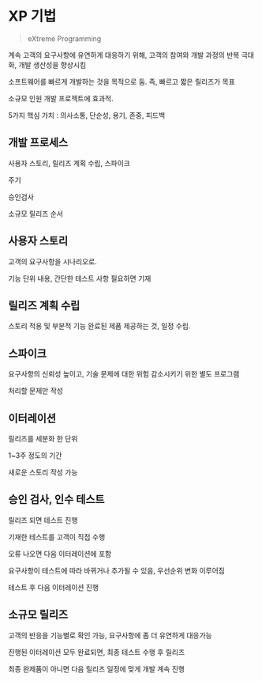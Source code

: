 # XP 기법

> eXtreme Programming

계속 고객의 요구사항에 유연하게 대응하기 위해, 고객의 참여와 개발 과정의 반복 극대화, 개발 생산성을 향상시킴

소프트웨어를 빠르게 개발하는 것을 목적으로 둠. 즉, 빠르고 짧은 릴리즈가 목표

소규모 인원 개발 프로젝트에 효과적.

5가지 핵심 가치 : 의사소통, 단순성, 용기, 존중, 피드백

## 개발 프로세스

사용자 스토리, 릴리즈 계획 수립, 스파이크

주기

승인검사

소규모 릴리즈 순서

## 사용자 스토리

고객의 요구사항을 시나리오로.

기능 단위 내용, 간단한 테스트 사항 필요하면 기재

## 릴리즈 계획 수립

스토리 적용 및 부분적 기능 완료된 제품 제공하는 것, 일정 수립.

## 스파이크

요구사항의 신뢰성 높이고, 기술 문제에 대한 위험 감소시키기 위한 별도 프로그램

처리할 문제만 작성

## 이터레이션

릴리즈를 세분화 한 단위

1~3주 정도의 기간

새로운 스토리 작성 가능

## 승인 검사, 인수 테스트

릴리즈 되면 테스트 진행

기재한 테스트를 고객이 직접 수행

오류 나오면 다음 이터레이션에 포함

요구사항이 테스트에 따라 바뀌거나 추가될 수 있음, 우선순위 변화 이루어짐

테스트 후 다음 이터레이션 진행

## 소규모 릴리즈

고객의 반응을 기능별로 확인 가능, 요구사항에 좀 더 유연하게 대응가능

진행된 이터레이션 모두 완료되면, 최종 테스트 수행 후 릴리즈

최종 완제품이 아니면 다음 릴리즈 일정에 맞게 개발 계속 진행

